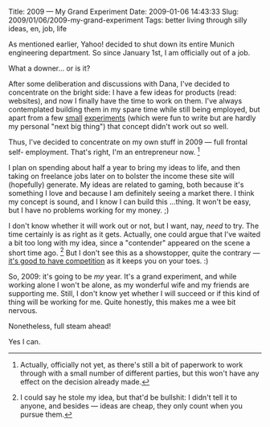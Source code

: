 Title: 2009 — My Grand Experiment
Date: 2009-01-06 14:43:33
Slug: 2009/01/06/2009-my-grand-experiment
Tags: better living through silly ideas, en, job, life


As mentioned earlier, Yahoo! decided to shut down its entire Munich
engineering department. So since January 1st, I am officially out of a job.

What a downer… or is it?

After some deliberation and discussions with Dana, I've decided to concentrate
on the bright side: I have a few ideas for products (read: websites), and now
I finally have the time to work on them. I've always contemplated building
them in my spare time while still being employed, but apart from a few
[small][1] [experiments][2] (which were fun to write but are hardly my
personal "next big thing") that concept didn't work out so well.

Thus, I've decided to concentrate on my own stuff in 2009 — full frontal self-
employment. That's right, I'm an entrepreneur now. [^1]

I plan on spending about half a year to bring my ideas to life, and then
taking on freelance jobs later on to bolster the income these site will
(hopefully) generate. My ideas are related to gaming, both because it's
something I love and because I am definitely seeing a market there. I think my
concept is sound, and I know I can build this …thing. It won't be easy, but I
have no problems working for my money. ;)

I don't know whether it will work out or not, but I want, nay, _need_ to try.
The time certainly is as right as it gets. Actually, one could argue that I've
waited a bit too long with my idea, since a "contender" appeared on the scene
a short time ago. [^2] But I don't see this as a showstopper, quite the
contrary — [it's good to have competition][5] as it keeps you on your toes. :)

So, 2009: it's going to be _my_ year. It's a grand experiment, and while
working alone I won't be alone, as my wonderful wife and my friends are
supporting me. Still, I don't know yet whether I will succeed or if this kind
of thing will be working for me. Quite honestly, this makes me a wee bit
nervous.

Nonetheless, full steam ahead!

Yes I can.


[^1]: Actually, officially not yet, as there's still a bit of paperwork to
      work through with a small number of different parties, but this won't
      have any effect on the decision already made.

[^2]: I could say he stole my idea, but that'd be bullshit: I didn't tell it
      to anyone, and besides — ideas are cheap, they only count when you
      pursue them.

   [1]: http://random.li/
   [2]: http://twerpscan.com/
   [3]: #fn:p210093492-1
   [4]: #fn:p210093492-2
   [5]: http://gettingreal.37signals.com/ch02_Have_an_Enemy.php
   [6]: #fnref:p210093492-1
   [7]: #fnref:p210093492-2
